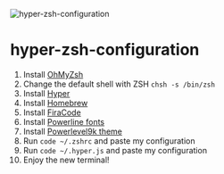 ![hyper-zsh-configuration](https://i.imgur.com/aBABdu8.png)

# hyper-zsh-configuration

1. Install [OhMyZsh](https://ohmyz.sh/)
2. Change the default shell with ZSH `chsh -s /bin/zsh`
3. Install [Hyper](https://hyper.is/)
4. Install [Homebrew](https://brew.sh/)
5. Install [FiraCode](https://github.com/tonsky/FiraCode/releases)
6. Install [Powerline fonts](https://github.com/powerline/fonts)
7. Install [Powerlevel9k theme](https://github.com/Powerlevel9k/powerlevel9k)
8. Run `code ~/.zshrc` and paste my configuration
9. Run `code ~/.hyper.js` and paste my configuration
10. Enjoy the new terminal!
